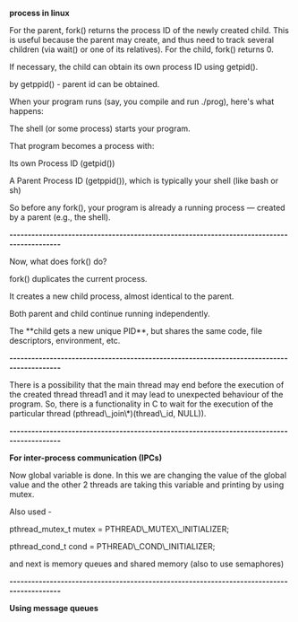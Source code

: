 **process in linux**



For the parent, fork() returns the process ID of the newly created child. This is useful because the parent may create, and thus need to track several children (via wait() or one of its relatives). For the child, fork() returns 0.

If necessary, the child can obtain its own process ID using getpid().



by getppid() - parent id can be obtained.



When your program runs (say, you compile and run ./prog), here's what happens:



The shell (or some process) starts your program.

That program becomes a process with:



Its own Process ID (getpid())

A Parent Process ID (getppid()), which is typically your shell (like bash or sh)



So before any fork(), your program is already a running process — created by a parent (e.g., the shell).



**------------------------------------------------------------------------------------------**



Now, what does fork() do?

fork() duplicates the current process.

It creates a new child process, almost identical to the parent.



Both parent and child continue running independently.

The \*\*child gets a new unique PID\*\*, but shares the same code, file descriptors, environment, etc.



**------------------------------------------------------------------------------------------**



There is a possibility that the main thread may end before the execution of the created thread thread1 and it may lead to unexpected behaviour of the program. So, there is a functionality in C to wait for the execution of the particular thread (pthread\\\_join\\\*)(thread\\\_id, NULL)).



**------------------------------------------------------------------------------------------**



**For inter-process communication (IPCs)**



Now global variable is done. In this we are changing the value of the global value and the other 2 threads are taking this variable and printing by using mutex.

Also used -



pthread\_mutex\_t mutex = PTHREAD\\\_MUTEX\\\_INITIALIZER;



pthread\_cond\_t cond = PTHREAD\\\_COND\\\_INITIALIZER;



and next is memory queues and shared memory (also to use semaphores)



**------------------------------------------------------------------------------------------**

**Using message queues**

